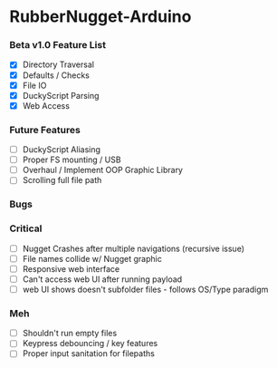 # RubberNugget-Arduino

### Beta v1.0 Feature List
- [x] Directory Traversal
- [x] Defaults / Checks
- [x] File IO
- [x] DuckyScript Parsing
- [x] Web Access

### Future Features
- [ ] DuckyScript Aliasing
- [ ] Proper FS mounting / USB
- [ ] Overhaul / Implement OOP Graphic Library
- [ ] Scrolling full file path

### Bugs
### Critical
- [ ] Nugget Crashes after multiple navigations (recursive issue)
- [ ] File names collide w/ Nugget graphic
- [ ] Responsive web interface
- [ ] Can't access web UI after running payload
- [ ] web UI shows doesn't subfolder files - follows OS/Type paradigm

### Meh
- [ ] Shouldn't run empty files
- [ ] Keypress debouncing / key features
- [ ] Proper input sanitation for filepaths
